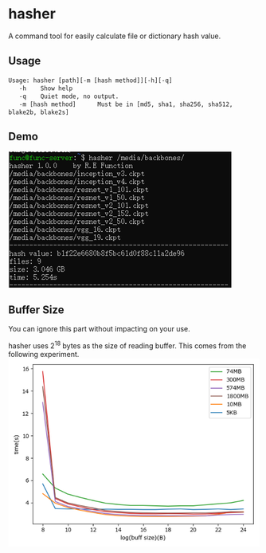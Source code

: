 # hasher
A command tool for easily calculate file or dictionary hash value.
## Usage
```
Usage: hasher [path][-m [hash method]][-h][-q]
   -h    Show help
   -q    Quiet mode, no output.
   -m [hash method]      Must be in [md5, sha1, sha256, sha512, blake2b, blake2s]
```
## Demo
![](https://github.com/REFunction/hasher/blob/master/demo.png)
## Buffer Size
You can ignore this part without impacting on your use.

hasher uses $2^18$ bytes as the size of reading buffer. This comes from the following experiment.
![](https://github.com/REFunction/hasher/blob/master/speed-test.png)
